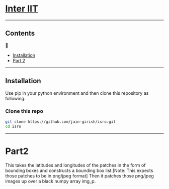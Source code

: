 # [Inter IIT ](https://github.com/jain-girish/isro/)




****

## Contents
:bookmark_tabs:

* [Installation](#Installation)
* [Part 2](#Part2)


***

## Installation

Use pip in your python environment and then clone this repository as following.

### Clone this repo
```bash
git clone https://github.com/jain-girish/isro.git
cd isro
```


****
# Part2

This takes the latitudes and longitudes of the patches in the form of bounding boxes and constructs a bounding box list.[Note: This expects those patches to be in png/jpeg format]
Then it patches those png/jpeg images up over a black numpy array img_p.
